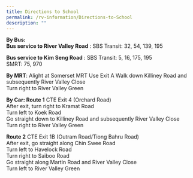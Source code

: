 ```yaml
---
title: Directions to School
permalink: /rv-information/Directions-to-School
description: ""
---
```

**By Bus:  
Bus service to River Valley Road** : SBS Transit: 32, 54, 139, 195  
  
**Bus service to Kim Seng Road** : SBS Transit: 5, 16, 175, 195        
SMRT: 75, 970

  
**By MRT**: Alight at Somerset MRT Use Exit A Walk down Killiney Road and subsequently River Valley Close  
Turn right to River Valley Green

  
**By Car: Route 1** CTE Exit 4 (Orchard Road)   
After exit, turn right to Kramat Road      
Turn left to Koek Road   
Go straight down to Killiney Road and subsequently River Valley Close  
Turn right to River Valley Green

  
**Route 2** CTE Exit 1B (Outram Road/Tiong Bahru Road)        
After exit, go straight along Chin Swee Road  
Turn left to Havelock Road  
Turn right to Saiboo Road  
Go straight along Martin Road and River Valley Close      
Turn left to River Valley Green
